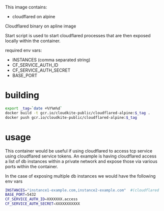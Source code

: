 This image contains:
* cloudflared on alpine


Cloudflared binary on apline image

Start script is used to start cloudflared processes that are then exposed locally within the container.

required env vars:
* INSTANCES (comma separated string)
* CF_SERVICE_AUTH_ID 
* CF_SERVICE_AUTH_SECRET
* BASE_PORT


# building
```bash
export _tag=`date +%Y%m%d`
docker build -t gcr.io/cloudkite-public/cloudflared-alpine:$_tag .
docker push gcr.io/cloudkite-public/cloudflared-alpine:$_tag
```

# usage

This container would be useful if using cloudflared to access tcp service using cloudflared service tokens.
An example is having cloudflared access a list of db instances within a private network and expose those via various ports within 
the container.

In the case of exposing multiple db instances we would have the following env vars

```bash
INSTANCES="instance1-example.com,instance2-example.com"  #(cloudflared proxied url's)
BASE_PORT=5432
CF_SERVICE_AUTH_ID=XXXXXXX.access
CF_SERVICE_AUTH_SECRET=XXXXXXXXXXX
```
